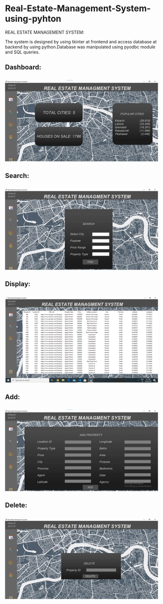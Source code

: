 # Real-Estate-Management-System-using-pyhton

REAL  ESTATE MANAGEMENT SYSTEM:
 
The system is designed by using tkinter at frontend and access database at backend by using python.Database was manipulated using pyodbc module and SQL queries.

<h2>Dashboard:<h2/>
 
 <img src="images/dashboard.jpg" alt="Dashboard Image">

 <h2>Search:<h2/>
 
 <img src="images/search.jpg" alt="Search Image">

  <h2>Display:<h2/>
 
 <img src="images/display.jpg" alt="display Image">

 <h2>Add:<h2/>
 
 <img src="images/add.jpg" alt="Add Image">

<h2>Delete:<h2/>
 
 <img src="images/delete.jpg" alt="Delete Image">



